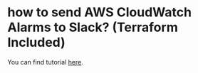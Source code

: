# how to send AWS CloudWatch Alarms to Slack? (Terraform Included)

You can find tutorial [here](https://antonputra.com/amazon/send-aws-cloudwatch-alarms-to-slack/).
